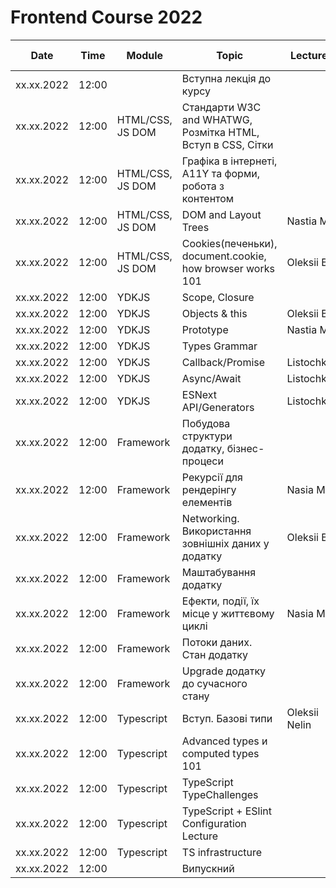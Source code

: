 # Frontend Course 2022

| Date | Time | Module | Topic | Lecturer | Summary | Slides | Video | Home task |
| --- | --- | --- | --- | --- | --- | --- | --- | --- |
xx.xx.2022|12:00| |Вступна лекція до курсу||||||
xx.xx.2022|12:00|HTML/CSS, JS DOM | Стандарти W3C and WHATWG, Розмітка HTML, Вступ в CSS, Сітки||||||
xx.xx.2022|12:00|HTML/CSS, JS DOM | Графіка в інтернеті, А11Y та форми, робота з контентом||||||
xx.xx.2022|12:00|HTML/CSS, JS DOM | DOM and Layout Trees|Nastia M|||||
xx.xx.2022|12:00|HTML/CSS, JS DOM | Cookies(печеньки), document.cookie, how browser works 101|Oleksii B.|||||
xx.xx.2022|12:00|YDKJS|Scope, Closure||||||
xx.xx.2022|12:00|YDKJS|Objects & this|Oleksii B.|||||
xx.xx.2022|12:00|YDKJS|Prototype|Nastia M.|||||
xx.xx.2022|12:00|YDKJS|Types Grammar||||||
xx.xx.2022|12:00|YDKJS|Callback/Promise|Listochkin|||||
xx.xx.2022|12:00|YDKJS|Async/Await|Listochkin|||||
xx.xx.2022|12:00|YDKJS|ESNext API/Generators|Listochkin|||||
xx.xx.2022|12:00|Framework|Побудова структури додатку, бізнес-процеси||||||
xx.xx.2022|12:00|Framework|Рекурсії для рендерінгу елементів|Nasia M.|||||
xx.xx.2022|12:00|Framework|Networking. Використання зовнішніх даних у додатку|Oleksii B.|||||
xx.xx.2022|12:00|Framework|Маштабування додатку||||||
xx.xx.2022|12:00|Framework|Ефекти, події, їх місце у життєвому циклі|Nasia M.|||||
xx.xx.2022|12:00|Framework|Потоки даних. Стан додатку||||||
xx.xx.2022|12:00|Framework|Upgrade додатку до сучасного стану||||||
xx.xx.2022|12:00|Typescript|Вступ. Базові типи|Oleksii Nelin|||||
xx.xx.2022|12:00|Typescript|Advanced types и computed types 101||||||
xx.xx.2022|12:00|Typescript|TypeScript TypeChallenges||||||
xx.xx.2022|12:00|Typescript|TypeScript + ESlint Configuration Lecture||||||
xx.xx.2022|12:00|Typescript|TS infrastructure||||||
xx.xx.2022|12:00||Випускний||||||
